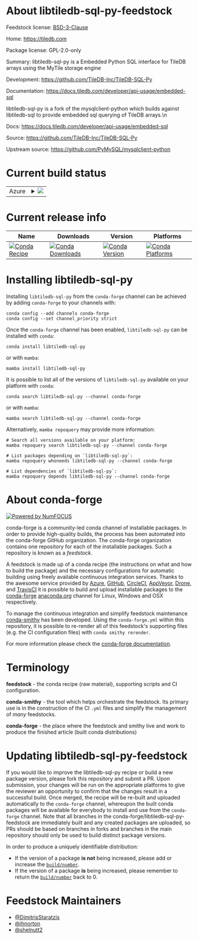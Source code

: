 About libtiledb-sql-py-feedstock
================================

Feedstock license: [BSD-3-Clause](https://github.com/conda-forge/libtiledb-sql-py-feedstock/blob/main/LICENSE.txt)

Home: https://tiledb.com

Package license: GPL-2.0-only

Summary: libtiledb-sql-py is a Embedded Python SQL interface for TileDB arrays using the MyTile storage engine

Development: https://github.com/TileDB-Inc/TileDB-SQL-Py

Documentation: https://docs.tiledb.com/developer/api-usage/embedded-sql

libtiledb-sql-py is a fork of the mysqlclient-python which builds against libtiledb-sql to provide embedded sql querying of TileDB arrays.\n

Docs: https://docs.tiledb.com/developer/api-usage/embedded-sql

Source: https://github.com/TileDB-Inc/TileDB-SQL-Py

Upstream source: https://github.com/PyMySQL/mysqlclient-python


Current build status
====================


<table>
    
  <tr>
    <td>Azure</td>
    <td>
      <details>
        <summary>
          <a href="https://dev.azure.com/conda-forge/feedstock-builds/_build/latest?definitionId=9072&branchName=main">
            <img src="https://dev.azure.com/conda-forge/feedstock-builds/_apis/build/status/libtiledb-sql-py-feedstock?branchName=main">
          </a>
        </summary>
        <table>
          <thead><tr><th>Variant</th><th>Status</th></tr></thead>
          <tbody><tr>
              <td>linux_64</td>
              <td>
                <a href="https://dev.azure.com/conda-forge/feedstock-builds/_build/latest?definitionId=9072&branchName=main">
                  <img src="https://dev.azure.com/conda-forge/feedstock-builds/_apis/build/status/libtiledb-sql-py-feedstock?branchName=main&jobName=linux&configuration=linux%20linux_64_" alt="variant">
                </a>
              </td>
            </tr><tr>
              <td>linux_aarch64</td>
              <td>
                <a href="https://dev.azure.com/conda-forge/feedstock-builds/_build/latest?definitionId=9072&branchName=main">
                  <img src="https://dev.azure.com/conda-forge/feedstock-builds/_apis/build/status/libtiledb-sql-py-feedstock?branchName=main&jobName=linux&configuration=linux%20linux_aarch64_" alt="variant">
                </a>
              </td>
            </tr><tr>
              <td>linux_ppc64le</td>
              <td>
                <a href="https://dev.azure.com/conda-forge/feedstock-builds/_build/latest?definitionId=9072&branchName=main">
                  <img src="https://dev.azure.com/conda-forge/feedstock-builds/_apis/build/status/libtiledb-sql-py-feedstock?branchName=main&jobName=linux&configuration=linux%20linux_ppc64le_" alt="variant">
                </a>
              </td>
            </tr><tr>
              <td>osx_64</td>
              <td>
                <a href="https://dev.azure.com/conda-forge/feedstock-builds/_build/latest?definitionId=9072&branchName=main">
                  <img src="https://dev.azure.com/conda-forge/feedstock-builds/_apis/build/status/libtiledb-sql-py-feedstock?branchName=main&jobName=osx&configuration=osx%20osx_64_" alt="variant">
                </a>
              </td>
            </tr><tr>
              <td>osx_arm64</td>
              <td>
                <a href="https://dev.azure.com/conda-forge/feedstock-builds/_build/latest?definitionId=9072&branchName=main">
                  <img src="https://dev.azure.com/conda-forge/feedstock-builds/_apis/build/status/libtiledb-sql-py-feedstock?branchName=main&jobName=osx&configuration=osx%20osx_arm64_" alt="variant">
                </a>
              </td>
            </tr>
          </tbody>
        </table>
      </details>
    </td>
  </tr>
</table>

Current release info
====================

| Name | Downloads | Version | Platforms |
| --- | --- | --- | --- |
| [![Conda Recipe](https://img.shields.io/badge/recipe-libtiledb--sql--py-green.svg)](https://anaconda.org/conda-forge/libtiledb-sql-py) | [![Conda Downloads](https://img.shields.io/conda/dn/conda-forge/libtiledb-sql-py.svg)](https://anaconda.org/conda-forge/libtiledb-sql-py) | [![Conda Version](https://img.shields.io/conda/vn/conda-forge/libtiledb-sql-py.svg)](https://anaconda.org/conda-forge/libtiledb-sql-py) | [![Conda Platforms](https://img.shields.io/conda/pn/conda-forge/libtiledb-sql-py.svg)](https://anaconda.org/conda-forge/libtiledb-sql-py) |

Installing libtiledb-sql-py
===========================

Installing `libtiledb-sql-py` from the `conda-forge` channel can be achieved by adding `conda-forge` to your channels with:

```
conda config --add channels conda-forge
conda config --set channel_priority strict
```

Once the `conda-forge` channel has been enabled, `libtiledb-sql-py` can be installed with `conda`:

```
conda install libtiledb-sql-py
```

or with `mamba`:

```
mamba install libtiledb-sql-py
```

It is possible to list all of the versions of `libtiledb-sql-py` available on your platform with `conda`:

```
conda search libtiledb-sql-py --channel conda-forge
```

or with `mamba`:

```
mamba search libtiledb-sql-py --channel conda-forge
```

Alternatively, `mamba repoquery` may provide more information:

```
# Search all versions available on your platform:
mamba repoquery search libtiledb-sql-py --channel conda-forge

# List packages depending on `libtiledb-sql-py`:
mamba repoquery whoneeds libtiledb-sql-py --channel conda-forge

# List dependencies of `libtiledb-sql-py`:
mamba repoquery depends libtiledb-sql-py --channel conda-forge
```


About conda-forge
=================

[![Powered by
NumFOCUS](https://img.shields.io/badge/powered%20by-NumFOCUS-orange.svg?style=flat&colorA=E1523D&colorB=007D8A)](https://numfocus.org)

conda-forge is a community-led conda channel of installable packages.
In order to provide high-quality builds, the process has been automated into the
conda-forge GitHub organization. The conda-forge organization contains one repository
for each of the installable packages. Such a repository is known as a *feedstock*.

A feedstock is made up of a conda recipe (the instructions on what and how to build
the package) and the necessary configurations for automatic building using freely
available continuous integration services. Thanks to the awesome service provided by
[Azure](https://azure.microsoft.com/en-us/services/devops/), [GitHub](https://github.com/),
[CircleCI](https://circleci.com/), [AppVeyor](https://www.appveyor.com/),
[Drone](https://cloud.drone.io/welcome), and [TravisCI](https://travis-ci.com/)
it is possible to build and upload installable packages to the
[conda-forge](https://anaconda.org/conda-forge) [anaconda.org](https://anaconda.org/)
channel for Linux, Windows and OSX respectively.

To manage the continuous integration and simplify feedstock maintenance
[conda-smithy](https://github.com/conda-forge/conda-smithy) has been developed.
Using the ``conda-forge.yml`` within this repository, it is possible to re-render all of
this feedstock's supporting files (e.g. the CI configuration files) with ``conda smithy rerender``.

For more information please check the [conda-forge documentation](https://conda-forge.org/docs/).

Terminology
===========

**feedstock** - the conda recipe (raw material), supporting scripts and CI configuration.

**conda-smithy** - the tool which helps orchestrate the feedstock.
                   Its primary use is in the construction of the CI ``.yml`` files
                   and simplify the management of *many* feedstocks.

**conda-forge** - the place where the feedstock and smithy live and work to
                  produce the finished article (built conda distributions)


Updating libtiledb-sql-py-feedstock
===================================

If you would like to improve the libtiledb-sql-py recipe or build a new
package version, please fork this repository and submit a PR. Upon submission,
your changes will be run on the appropriate platforms to give the reviewer an
opportunity to confirm that the changes result in a successful build. Once
merged, the recipe will be re-built and uploaded automatically to the
`conda-forge` channel, whereupon the built conda packages will be available for
everybody to install and use from the `conda-forge` channel.
Note that all branches in the conda-forge/libtiledb-sql-py-feedstock are
immediately built and any created packages are uploaded, so PRs should be based
on branches in forks and branches in the main repository should only be used to
build distinct package versions.

In order to produce a uniquely identifiable distribution:
 * If the version of a package **is not** being increased, please add or increase
   the [``build/number``](https://docs.conda.io/projects/conda-build/en/latest/resources/define-metadata.html#build-number-and-string).
 * If the version of a package **is** being increased, please remember to return
   the [``build/number``](https://docs.conda.io/projects/conda-build/en/latest/resources/define-metadata.html#build-number-and-string)
   back to 0.

Feedstock Maintainers
=====================

* [@DimitrisStaratzis](https://github.com/DimitrisStaratzis/)
* [@ihnorton](https://github.com/ihnorton/)
* [@shelnutt2](https://github.com/shelnutt2/)

